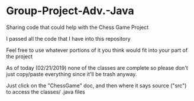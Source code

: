 # Group-Project-Adv.-Java
Sharing code that could help with the Chess Game Project

I passed all the code that I have into this repository

Feel free to use whatever portions of it you think would fit into your part of the project

As of today (02/21/2019) none of the classes are complete so please don't just copy/paste everything since it'll be trash anyway.

Just click on the "ChessGame" doc, and then where it says source ("src") to access the classes/ .java files
